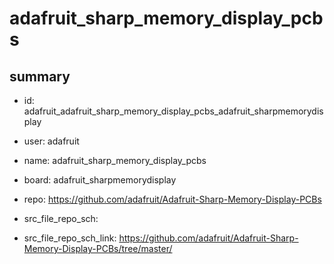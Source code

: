 # adafruit_sharp_memory_display_pcbs
 
## summary 
* id: adafruit_adafruit_sharp_memory_display_pcbs_adafruit_sharpmemorydisplay
* user: adafruit
* name: adafruit_sharp_memory_display_pcbs
* board: adafruit_sharpmemorydisplay
* repo: https://github.com/adafruit/Adafruit-Sharp-Memory-Display-PCBs



* src_file_repo_sch: 
* src_file_repo_sch_link: https://github.com/adafruit/Adafruit-Sharp-Memory-Display-PCBs/tree/master/





